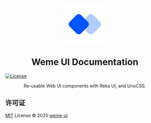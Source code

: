 <p align="center">
  <img align="center" src="https://raw.githubusercontent.com/moujinet/assets/main/weme-ui/png/weme-128-duotone.png" height="128" />
  <h1 align="center">
    Weme UI Documentation
  </h1>
</p>

[![License][license-src]][license-href]

<p align="center">
  Re-usable Web UI components with Reka UI, and UnoCSS.
</p>

## 许可证

[MIT][license-href] License © 2025 [weme-ui][github-href]

[license-src]: https://img.shields.io/github/license/moujinet/modoc.svg?style=flat&colorA=18181b&colorB=18181b
[license-href]: https://github.com/weme-ui/weme-ui/blob/main/LICENSE
[github-href]: https://github.com/weme-ui/weme-ui
